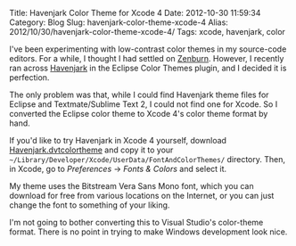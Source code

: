 Title: Havenjark Color Theme for Xcode 4
Date: 2012-10-30 11:59:34
Category: Blog
Slug: havenjark-color-theme-xcode-4
Alias: 2012/10/30/havenjark-color-theme-xcode-4/
Tags: xcode, havenjark, color


I've been experimenting with low-contrast color themes in my source-code editors. For a while, I thought I had settled on [Zenburn](http://slinky.imukuppi.org/zenburnpage/). However, I recently ran across [Havenjark](http://eclipsecolorthemes.org/?view=theme&id=25) in the Eclipse Color Themes plugin, and I decided it is perfection.

The only problem was that, while I could find Havenjark theme files for Eclipse and Textmate/Sublime Text 2, I could not find one for Xcode. So I converted the Eclipse color theme to Xcode 4's color theme format by hand.

If you'd like to try Havenjark in Xcode 4 yourself, download [Havenjark.dvtcolortheme](https://github.com/kristopherjohnson/havenjark/raw/master/Havenjark.dvtcolortheme) and copy it to your `~/Library/Developer/Xcode/UserData/FontAndColorThemes/` directory. Then, in Xcode, go to *Preferences* -> *Fonts & Colors* and select it.

My theme uses the Bitstream Vera Sans Mono font, which you can download for free from various locations on the Internet, or you can just change the font to something of your liking.

I'm not going to bother converting this to Visual Studio's color-theme format. There is no point in trying to make Windows development look nice.

